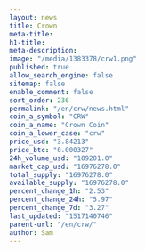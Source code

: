 ```yaml
---
layout: news
title: Crown
meta-title: 
h1-title: 
meta-description: 
image: "/media/1383378/crw1.png"
published: true
allow_search_engine: false
sitemap: false
enable_comment: false
sort_order: 236
permalink: "/en/crw/news.html"
coin_a_symbol: "CRW"
coin_a_name: "Crown Coin"
coin_a_lower_case: "crw"
price_usd: "3.84213"
price_btc: "0.000327"
24h_volume_usd: "109201.0"
market_cap_usd: "16976278.0"
total_supply: "16976278.0"
available_supply: "16976278.0"
percent_change_1h: "2.53"
percent_change_24h: "5.97"
percent_change_7d: "3.27"
last_updated: "1517140746"
parent-url: "/en/crw/"
author: Sam
---
```


